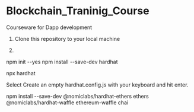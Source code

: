# Blockchain_Traninig_Course
Courseware for Dapp development

1. Clone this repository to your local machine

2. 

npm init --yes
npm install --save-dev hardhat

npx hardhat

Select Create an empty hardhat.config.js with your keyboard and hit enter.

npm install --save-dev @nomiclabs/hardhat-ethers ethers @nomiclabs/hardhat-waffle ethereum-waffle chai

